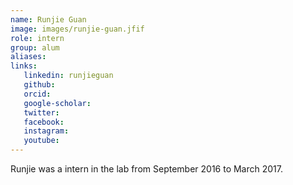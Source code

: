 ```yaml
---
name: Runjie Guan
image: images/runjie-guan.jfif
role: intern
group: alum
aliases:
links:
   linkedin: runjieguan
   github:
   orcid: 
   google-scholar:
   twitter:
   facebook:
   instagram: 
   youtube:
---
```


Runjie was a intern in the lab from September 2016 to March 2017.
